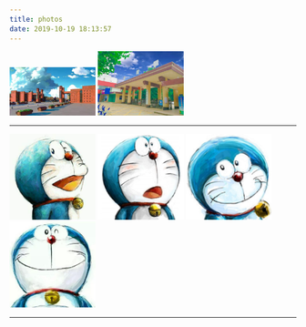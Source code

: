 ```yaml
---
title: photos
date: 2019-10-19 18:13:57
---
```

<img src="/photos/郑州大学新校区.jpg" width="30%">
<img src="/photos/郑州大学南校区.jpg" width="30%">

---

<img src="/photos/哆啦A梦头像0.jpg" width="30%">
<img src="/photos/哆啦A梦头像1.jpg" width="30%">
<img src="/photos/哆啦A梦头像2.jpg" width="30%">
<img src="/photos/哆啦A梦头像3.jpg" width="30%">

---